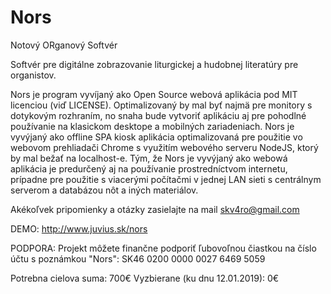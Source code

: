 # Nors
Notový ORganový Softvér

Softvér pre digitálne zobrazovanie liturgickej a hudobnej literatúry pre organistov. 

Nors je program vyvíjaný ako Open Source webová aplikácia pod MIT licenciou (viď LICENSE). Optimalizovaný by mal byť najmä pre monitory s dotykovým rozhraním, no snaha bude vytvoriť aplikáciu aj pre pohodlné používanie na klasickom desktope a mobilných zariadeniach. Nors je vyvýjaný ako offline SPA kiosk aplikácia optimalizovaná pre použitie vo webovom prehliadači Chrome s využitím webového serveru NodeJS, ktorý by mal bežať na localhost-e. Tým, že Nors je vyvýjaný ako webowá aplikácia je predurčený aj na používanie prostredníctvom internetu, prípadne pre použitie s viacerými počítačmi v jednej LAN sieti s centrálnym serverom a databázou nôt a iných materiálov.

Akékoľvek pripomienky a otázky zasielajte na mail skv4ro@gmail.com

DEMO: http://www.juvius.sk/nors

PODPORA: 
Projekt môžete finančne podporiť ľubovoľnou čiastkou na číslo účtu s poznámkou "Nors": 
SK46 0200 0000 0027 6469 5059

Potrebna cielova suma: 700€
Vyzbierane (ku dnu 12.01.2019): 0€
